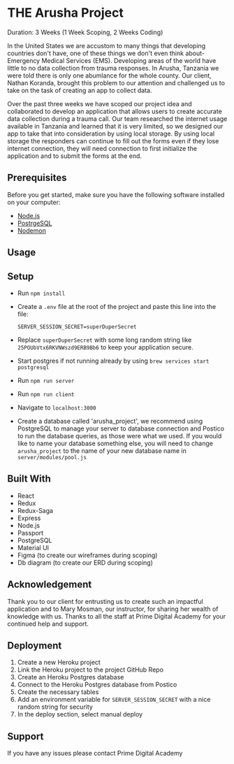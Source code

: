 # THE Arusha Project

Duration: 3 Weeks (1 Week Scoping, 2 Weeks Coding)

In the United States we are accustom to many things that developing countries don't have, one of these things we don't even think about- Emergency Medical Services (EMS). Developing areas of the world have little to no data collection from trauma responses. In Arusha, Tanzania we were told there is only one abumlance for the whole county. Our client, Nathan Koranda, brought this problem to our attention and challenged us to take on the task of creating an app to collect data.

Over the past three weeks we have scoped our project idea and collaborated to develop an application that allows users to create accurate data collection during a trauma call. Our team researched the internet usage available in Tanzania and learned that it is very limited, so we designed our app to take that into consideration by using local storage. By using local storage the responders can continue to fill out the forms even if they lose internet connection, they will need connection to first initialize the application and to submit the forms at the end.

## Prerequisites

Before you get started, make sure you have the following software installed on your computer:

- [Node.js](https://nodejs.org/en/)
- [PostrgeSQL](https://www.postgresql.org/)
- [Nodemon](https://nodemon.io/)

## Usage

## Setup
- Run `npm install`
- Create a `.env` file at the root of the project and paste this line into the file:
  ```
  SERVER_SESSION_SECRET=superDuperSecret
  ```
- Replace `superDuperSecret` with some long random string like `25POUbVtx6RKVNWszd9ERB9Bb6` to keep your application secure. 
- Start postgres if not running already by using `brew services start postgresql`
- Run `npm run server`
- Run `npm run client`
- Navigate to `localhost:3000`

- Create a database called 'arusha_project', we recommend using PostgreSQL to manage your server to database connection and Postico to run the database queries, as those were what we used. If you would like to name your database something else, you will need to change `arusha_project` to the name of your new database name in `server/modules/pool.js`

## Built With

- React
- Redux
- Redux-Saga
- Express
- Node.js
- Passport
- PostgreSQL
- Material UI
- Figma (to create our wireframes during scoping)
- Db diagram (to create our ERD during scoping)

## Acknowledgement

Thank you to our client for entrusting us to create such an impactful application and to Mary Mosman, our instructor, for sharing her wealth of knowledge with us. Thanks to all the staff at Prime Digital Academy for your continued help and support.

## Deployment

1. Create a new Heroku project
1. Link the Heroku project to the project GitHub Repo
1. Create an Heroku Postgres database
1. Connect to the Heroku Postgres database from Postico
1. Create the necessary tables
1. Add an environment variable for `SERVER_SESSION_SECRET` with a nice random string for security
1. In the deploy section, select manual deploy

## Support

If you have any issues please contact Prime Digital Academy
